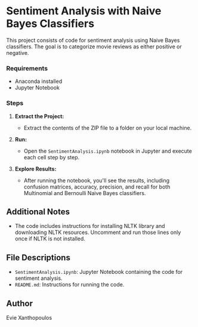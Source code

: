 # Sentiment Analysis with Naive Bayes Classifiers

This project consists of code for sentiment analysis using Naive Bayes classifiers. The goal is to categorize movie reviews as either positive or negative.

### Requirements
- Anaconda installed
- Jupyter Notebook

### Steps

1. **Extract the Project:**
   - Extract the contents of the ZIP file to a folder on your local machine.

2. **Run:**
   - Open the `SentimentAnalysis.ipynb` notebook in Jupyter and execute each cell step by step.

3. **Explore Results:**
   - After running the notebook, you'll see the results, including confusion matrices, accuracy, precision, and recall for both Multinomial and Bernoulli Naive Bayes classifiers.

## Additional Notes

- The code includes instructions for installing NLTK library and downloading NLTK resources. Uncomment and run those lines only once if NLTK is not installed.

## File Descriptions

- `SentimentAnalysis.ipynb`: Jupyter Notebook containing the code for sentiment analysis.
- `README.md`: Instructions for running the code.

## Author

Evie Xanthopoulos

